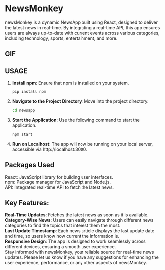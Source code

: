 
# NewsMonkey
newsMonkey is a dynamic NewsApp built using React, designed to deliver the latest news in real-time. By integrating a real-time API, this app ensures users are always up-to-date with current events across various categories, including technology, sports, entertainment, and more.

## GIF

## USAGE

1. **Install npm**: Ensure that npm is installed on your system.
   ```bash
   pip install npm
2. **Navigate to the Project Directory**: Move into the project directory.
   ```bash
   cd newsapp
3. **Start the Application**: Use the following command to start the application.
   ```bash
   npm start
4. **Run on Localhost**: The app will now be running on your local server, accessible via http://localhost:3000.


## Packages Used
React: JavaScript library for building user interfaces. 
<br>
npm: Package manager for JavaScript and Node.js. 
<br>
API: Integrated real-time API to fetch the latest news.

## Key Features:
**Real-Time Updates**: Fetches the latest news as soon as it is available.
<br>
**Category-Wise News**: Users can easily navigate through different news categories to find the topics that interest them the most.
<br>
**Last Update Timestamp**: Each news article displays the last update date and time, so users know how current the information is.
<br>
**Responsive Design**: The app is designed to work seamlessly across different devices, ensuring a smooth user experience.
<br>
Stay informed with newsMonkey, your reliable source for real-time news updates.
Please let us know if you have any suggestions for enhancing the user experience, performance, or any other aspects of newsMonkey.

